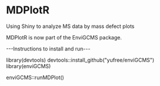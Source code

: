 # MDPlotR
Using Shiny to analyze MS data by mass defect plots

MDPlotR is now part of the EnviGCMS package. 

---Instructions to install and run---

library(devtools)
devtools::install_github("yufree/enviGCMS")
library(enviGCMS)

enviGCMS::runMDPlot()
                          
         
